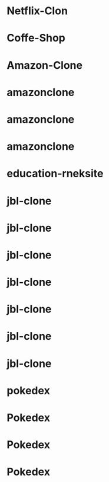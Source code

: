 # Netflix-Clon
# Coffe-Shop
# Amazon-Clone

# amazonclone
# amazonclone
# amazonclone
# education-rneksite
# jbl-clone
# jbl-clone
# jbl-clone
# jbl-clone
# jbl-clone
# jbl-clone
# jbl-clone
# pokedex
# Pokedex
# Pokedex
# Pokedex
